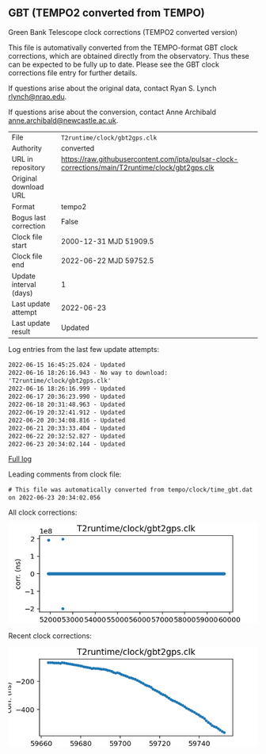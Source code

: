 
## GBT (TEMPO2 converted from TEMPO)

Green Bank Telescope clock corrections (TEMPO2 converted version)

This file is automativally converted from the TEMPO-format GBT
clock corrections, which are obtained directly from the observatory.
Thus these can be expected to be fully up to date. Please see the
GBT clock corrections file entry for further details.

If questions arise about the original data, contact Ryan S. Lynch
<rlynch@nrao.edu>.

If questions arise about the conversion, contact Anne Archibald
<anne.archibald@newcastle.ac.uk>.

|     |     |
|:--- |:--- |
| File | `T2runtime/clock/gbt2gps.clk` |
| Authority | converted |
| URL in repository | <https://raw.githubusercontent.com/ipta/pulsar-clock-corrections/main/T2runtime/clock/gbt2gps.clk> |
| Original download URL | <None> |
| Format | tempo2 |
| Bogus last correction | False |
| Clock file start | 2000-12-31 MJD 51909.5 |
| Clock file end | 2022-06-22 MJD 59752.5 |
| Update interval (days) | 1 |
| Last update attempt | 2022-06-23 |
| Last update result | Updated |

Log entries from the last few update attempts:
```
2022-06-15 16:45:25.024 - Updated
2022-06-16 18:26:16.943 - No way to download: 'T2runtime/clock/gbt2gps.clk'
2022-06-16 18:26:16.999 - Updated
2022-06-17 20:36:23.990 - Updated
2022-06-18 20:31:48.963 - Updated
2022-06-19 20:32:41.912 - Updated
2022-06-20 20:34:08.816 - Updated
2022-06-21 20:33:33.404 - Updated
2022-06-22 20:32:52.827 - Updated
2022-06-23 20:34:02.144 - Updated
```
[Full log](https://raw.githubusercontent.com/ipta/pulsar-clock-corrections/main/log/T2runtime/clock/gbt2gps.clk.log)

Leading comments from clock file:

    # This file was automatically converted from tempo/clock/time_gbt.dat on 2022-06-23 20:34:02.056



All clock corrections:

![plot of all clock corrections](gbt2gps.clk.png "All corrections")

Recent clock corrections:

![plot of recent clock corrections](gbt2gps.clk.short.png "Recent corrections")

